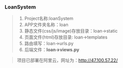 ### LoanSystem
> 1. Project名称:loanSystem 
> 2. APP文件夹名称：loan
> 3. 静态文件(css/js/image)存放目录：loan->static
> 4. 页面文件(html)存放目录: loan->templates
> 5. 路由填写：loan->urls.py
> 6. 后端文件：**loan->views.py**

> 项目已部署在阿里云，网址为：http://47.100.57.22/
